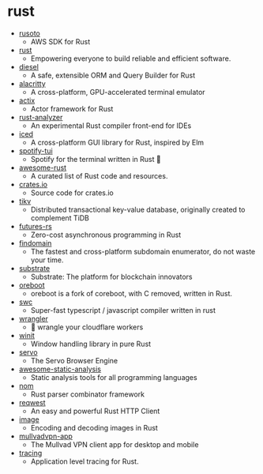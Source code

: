 # rust
- [rusoto](https://github.com/rusoto/rusoto)
  - AWS SDK for Rust
- [rust](https://github.com/rust-lang/rust)
  - Empowering everyone to build reliable and efficient software.
- [diesel](https://github.com/diesel-rs/diesel)
  - A safe, extensible ORM and Query Builder for Rust
- [alacritty](https://github.com/alacritty/alacritty)
  - A cross-platform, GPU-accelerated terminal emulator
- [actix](https://github.com/actix/actix)
  - Actor framework for Rust
- [rust-analyzer](https://github.com/rust-analyzer/rust-analyzer)
  - An experimental Rust compiler front-end for IDEs
- [iced](https://github.com/hecrj/iced)
  - A cross-platform GUI library for Rust, inspired by Elm
- [spotify-tui](https://github.com/Rigellute/spotify-tui)
  - Spotify for the terminal written in Rust 🚀
- [awesome-rust](https://github.com/rust-unofficial/awesome-rust)
  - A curated list of Rust code and resources.
- [crates.io](https://github.com/rust-lang/crates.io)
  - Source code for crates.io
- [tikv](https://github.com/tikv/tikv)
  - Distributed transactional key-value database, originally created to complement TiDB
- [futures-rs](https://github.com/rust-lang/futures-rs)
  - Zero-cost asynchronous programming in Rust
- [findomain](https://github.com/Edu4rdSHL/findomain)
  - The fastest and cross-platform subdomain enumerator, do not waste your time.
- [substrate](https://github.com/paritytech/substrate)
  - Substrate: The platform for blockchain innovators
- [oreboot](https://github.com/oreboot/oreboot)
  - oreboot is a fork of coreboot, with C removed, written in Rust.
- [swc](https://github.com/swc-project/swc)
  - Super-fast typescript / javascript compiler written in rust
- [wrangler](https://github.com/cloudflare/wrangler)
  - 🤠 wrangle your cloudflare workers
- [winit](https://github.com/rust-windowing/winit)
  - Window handling library in pure Rust
- [servo](https://github.com/servo/servo)
  - The Servo Browser Engine
- [awesome-static-analysis](https://github.com/mre/awesome-static-analysis)
  - Static analysis tools for all programming languages
- [nom](https://github.com/Geal/nom)
  - Rust parser combinator framework
- [reqwest](https://github.com/seanmonstar/reqwest)
  - An easy and powerful Rust HTTP Client
- [image](https://github.com/image-rs/image)
  - Encoding and decoding images in Rust
- [mullvadvpn-app](https://github.com/mullvad/mullvadvpn-app)
  - The Mullvad VPN client app for desktop and mobile
- [tracing](https://github.com/tokio-rs/tracing)
  - Application level tracing for Rust.
